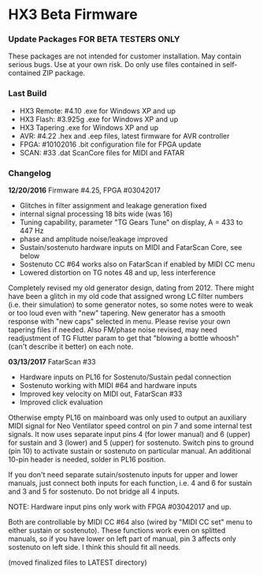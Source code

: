 HX3 Beta Firmware
=================

### Update Packages FOR BETA TESTERS ONLY

These packages are not intended for customer installation. May contain serious 
bugs. Use at your own risk. Do only use files contained in self-contained ZIP 
package.

### Last Build

* HX3 Remote: #4.10  .exe for Windows XP and up
* HX3 Flash: #3.925g   .exe for Windows XP and up
* HX3 Tapering	    .exe for Windows XP and up
* AVR:  #4.22      .hex and .eep files, latest firmware for AVR controller
* FPGA: #10102016   .bit configuration file for FPGA update
* SCAN: #33         .dat ScanCore files for MIDI and FATAR

### Changelog

<b>12/20/2016</b> Firmware #4.25, FPGA #03042017

* Glitches in filter assignment and leakage generation fixed
* internal signal processing 18 bits wide (was 16)
* Tuning capability, parameter "TG Gears Tune" on display, A = 433 to 447 Hz
* phase and amplitude noise/leakage improved
* Sustain/sostenuto hardware inputs on MIDI and FatarScan Core, see below
* Sostenuto CC #64 works also on FatarScan if enabled by MIDI CC menu
* Lowered distortion on TG notes 48 and up, less interference

Completely revised my old generator design, dating from 2012. There might have been a 
glitch in my old code that assigned wrong LC filter numbers (i.e. their 
simulation) to some generator notes, so some notes were to weak or too loud even 
with "new" tapering. New generator has a smooth response with "new caps" 
selected in menu. Please revise your own tapering files if needed. Also FM/phase 
noise revised, may need readjustment of TG Flutter param to get that "blowing a 
bottle whoosh" (can't describe it better) on each note.

<b>03/13/2017</b> FatarScan #33

* Hardware inputs on PL16 for Sostenuto/Sustain pedal connection
* Sostenuto working with MIDI #64 and hardware inputs
* Improved key velocity on MIDI out, FatarScan #33
* Improved click evaluation

Otherwise empty PL16 on mainboard was only used to output an auxiliary
MIDI signal for Neo Ventilator speed control on pin 7 and some internal
test signals. It now uses separate input pins 4 (for lower manual) and 6
(upper) for sustain and 3 (lower) and 5 (upper) for sostenuto. Switch
pins to ground (pin 10) to activate sustain or sostenuto on particular
manual. An additional 10-pin header is needed, solder in PL16 position.

If you don't need separate sutain/sostenuto inputs for upper and lower
manuals, just connect both inputs for each function, i.e. 4 and 6 for
sustain and 3 and 5 for sostenuto. Do not bridge all 4 inputs.

NOTE: Hardware input pins only work with FPGA #03042017 and up.

Both are controllable by MIDI CC #64 also (wired by "MIDI CC set" menu
to either sustain or sostenuto). These functions work even on splitted
manuals, so if you have lower on left part of manual, pin 3 affects only
sostenuto on left side. I think this should fit all needs.


(moved finalized files to LATEST directory)
